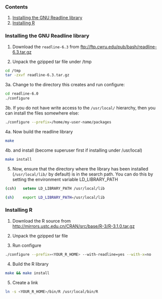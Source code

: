 ### Contents

1. [Installing the GNU Readline library](#installing-the-gnu-readline-library)
2. [Installing R](#installing-r)

### Installing the GNU Readline library

1. Download the `readline-6.3` from ftp://ftp.cwru.edu/pub/bash/readline-6.3.tar.gz

2. Unpack the gzipped tar file under /tmp

```sh
cd /tmp
tar -zxvf readline-6.3.tar.gz
```

3a. Change to the directory this creates and run configure:

```sh
cd readline-6.0
./configure
```

3b. If you do not have write access to the `/usr/local/` hierarchy, then you can install the files somewhere else:

```sh	
./configure --prefix=/home/my-user-name/packages
```

4a. Now build the readline library

```sh
make
```

4b. and install (become superuser first if installing under /usr/local)

```sh
make install
```

5. Now, ensure that the directory where the library has been installed (`/usr/local/lib/` by default) is in the search path. You can do this by setting the environment variable LD_LIBRARY_PATH

```csh
(csh)   setenv LD_LIBRARY_PATH /usr/local/lib
```

```sh
(sh)    export LD_LIBRARY_PATH=/usr/local/lib
```

### Installing R

1. Download the R source from http://mirrors.ustc.edu.cn/CRAN/src/base/R-3/R-3.1.0.tar.gz

2. Unpack the gzipped tar file

3. Run configure

```sh
./configure --prefix=<YOUR_R_HOME> --with-readline=yes --with-x=no
```

4. Build the R library

```sh
make && make install
```

5. Create a link

```sh
ln -s <YOUR_R_HOME>/bin/R /usr/local/bin/R
```
